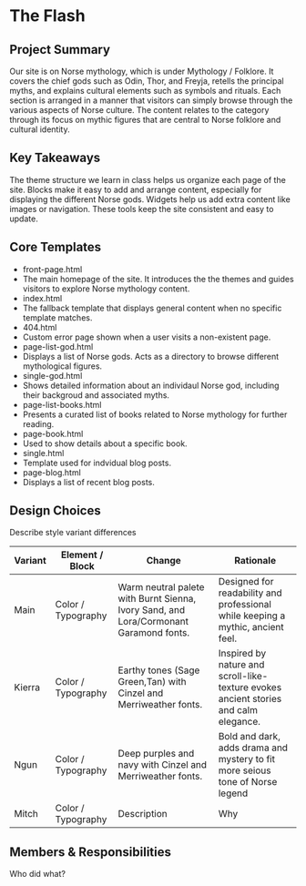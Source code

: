 # The Flash

## Project Summary

Our site is on Norse mythology, which is under Mythology / Folklore. It covers the chief gods such as Odin, Thor, and Freyja, retells the principal myths, and explains cultural elements such as symbols and rituals. Each section is arranged in a manner that visitors can simply browse through the various aspects of Norse culture. The content relates to the category through its focus on mythic figures that are central to Norse folklore and cultural identity.

## Key Takeaways
The theme structure we learn in class helps us organize each page of the site. Blocks make it easy to add and arrange content, especially for displaying the different Norse gods. Widgets help us add extra content like images or navigation. These tools keep the site consistent and easy to update.


## Core Templates

  - front-page.html
  - The main homepage of the site. It introduces the the themes and guides visitors to explore Norse mythology content.
  - index.html
  - The fallback template that displays general content when no specific template matches.
  - 404.html
  - Custom error page shown when a user visits a non-existent page.
  - page-list-god.html
  - Displays a list of Norse gods. Acts as a directory to browse different mythological figures.
  - single-god.html
  - Shows detailed information about an individaul Norse god, including their backgroud and associated myths.
  - page-list-books.html
  - Presents a curated list of books related to Norse mythology for further reading.
  - page-book.html
  - Used to show details about a specific book. 
  - single.html
  - Template used for indvidual blog posts.
  - page-blog.html
  - Displays a list of recent blog posts.


## Design Choices

Describe style variant differences

| Variant | Element / Block             | Change          | Rationale          |
| ------- | --------------------------- | --------------- | ------------------ |
| Main    | Color / Typography          | Warm neutral palete with Burnt Sienna, Ivory Sand, and Lora/Cormonant Garamond fonts.    | Designed for readability and  professional while keeping a mythic, ancient  feel.           |
| Kierra   | Color / Typography              | Earthy tones (Sage Green,Tan) with Cinzel and Merriweather fonts.   | Inspired by nature and scroll-like-texture evokes ancient stories and calm elegance.             |
| Ngun   | Color / Typography             | Deep purples and navy with Cinzel and Merriweather fonts.    |    Bold and dark, adds drama and mystery to fit more seious tone of Norse legend     |
| Mitch   | Color / Typography             | Description     | Why                |

## Members & Responsibilities

Who did what?